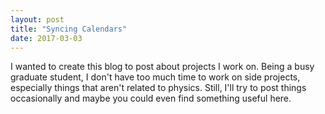```yaml
---
layout: post
title: "Syncing Calendars"
date: 2017-03-03
---
```


I wanted to create this blog to post about projects I work on. Being a busy graduate student, I don't have too much time to work on side projects, especially things that aren't related to physics. Still, I'll try to post things occasionally and maybe you could even find something useful here.
